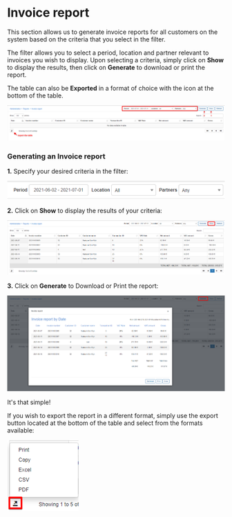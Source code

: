 Invoice report
==========

This section allows us to generate invoice reports for all customers on the system based on the criteria that you select in the filter.

The filter allows you to select a period, location and partner relevant to invoices you wish to display. Upon selecting a criteria, simply click on **Show** to display the results, then click on **Generate** to download or print the report.

The table can also be **Exported** in a format of choice with the icon at the bottom of the table.

![Invoice report](invoice_report.png)


### Generating an Invoice report

**1.**  Specify your desired criteria in the filter:

![Filter](filter.png)


**2.** Click on **Show** to display the results of your criteria:

![Show](show.png)

**3.** Click on **Generate** to Download or Print the report:

![Generate](generate.png)


It's that simple!

If you wish to export the report in a different format, simply use the export button located at the bottom of the table and select from the formats available:

![Export](export.png)
